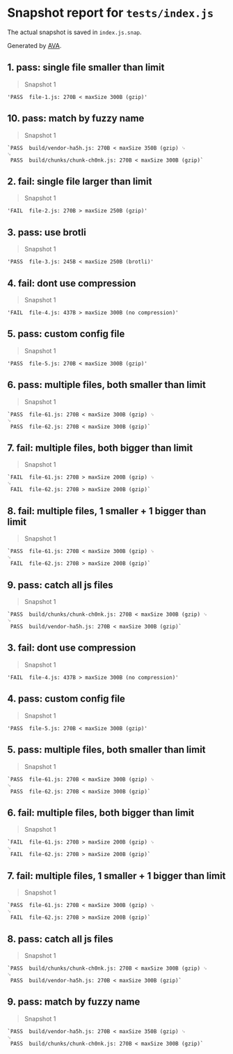# Snapshot report for `tests/index.js`

The actual snapshot is saved in `index.js.snap`.

Generated by [AVA](https://ava.li).

## 1. pass: single file smaller than limit

> Snapshot 1

    'PASS  file-1.js: 270B < maxSize 300B (gzip)'

## 10. pass: match by fuzzy name

> Snapshot 1

    `PASS  build/vendor-ha5h.js: 270B < maxSize 350B (gzip) ␊
    ␊
     PASS  build/chunks/chunk-ch0nk.js: 270B < maxSize 300B (gzip)`

## 2. fail: single file larger than limit

> Snapshot 1

    'FAIL  file-2.js: 270B > maxSize 250B (gzip)'

## 3. pass: use brotli

> Snapshot 1

    'PASS  file-3.js: 245B < maxSize 250B (brotli)'

## 4. fail: dont use compression

> Snapshot 1

    'FAIL  file-4.js: 437B > maxSize 300B (no compression)'

## 5. pass: custom config file

> Snapshot 1

    'PASS  file-5.js: 270B < maxSize 300B (gzip)'

## 6. pass: multiple files, both smaller than limit

> Snapshot 1

    `PASS  file-61.js: 270B < maxSize 300B (gzip) ␊
    ␊
     PASS  file-62.js: 270B < maxSize 300B (gzip)`

## 7. fail: multiple files, both bigger than limit

> Snapshot 1

    `FAIL  file-61.js: 270B > maxSize 200B (gzip) ␊
    ␊
     FAIL  file-62.js: 270B > maxSize 200B (gzip)`

## 8. fail: multiple files, 1 smaller + 1 bigger than limit

> Snapshot 1

    `PASS  file-61.js: 270B < maxSize 300B (gzip) ␊
    ␊
     FAIL  file-62.js: 270B > maxSize 200B (gzip)`

## 9. pass: catch all js files

> Snapshot 1

    `PASS  build/chunks/chunk-ch0nk.js: 270B < maxSize 300B (gzip) ␊
    ␊
     PASS  build/vendor-ha5h.js: 270B < maxSize 300B (gzip)`

## 3. fail: dont use compression

> Snapshot 1

    'FAIL  file-4.js: 437B > maxSize 300B (no compression)'

## 4. pass: custom config file

> Snapshot 1

    'PASS  file-5.js: 270B < maxSize 300B (gzip)'

## 5. pass: multiple files, both smaller than limit

> Snapshot 1

    `PASS  file-61.js: 270B < maxSize 300B (gzip) ␊
    ␊
     PASS  file-62.js: 270B < maxSize 300B (gzip)`

## 6. fail: multiple files, both bigger than limit

> Snapshot 1

    `FAIL  file-61.js: 270B > maxSize 200B (gzip) ␊
    ␊
     FAIL  file-62.js: 270B > maxSize 200B (gzip)`

## 7. fail: multiple files, 1 smaller + 1 bigger than limit

> Snapshot 1

    `PASS  file-61.js: 270B < maxSize 300B (gzip) ␊
    ␊
     FAIL  file-62.js: 270B > maxSize 200B (gzip)`

## 8. pass: catch all js files

> Snapshot 1

    `PASS  build/chunks/chunk-ch0nk.js: 270B < maxSize 300B (gzip) ␊
    ␊
     PASS  build/vendor-ha5h.js: 270B < maxSize 300B (gzip)`

## 9. pass: match by fuzzy name

> Snapshot 1

    `PASS  build/vendor-ha5h.js: 270B < maxSize 350B (gzip) ␊
    ␊
     PASS  build/chunks/chunk-ch0nk.js: 270B < maxSize 300B (gzip)`
